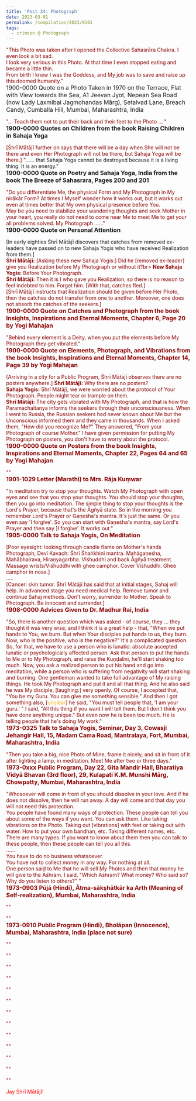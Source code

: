 ```yaml
---
title: 'Post 34: Photograph'
date: 2023-03-01
permalink: /compilation/2023/0301
tags:
  - crimson @ Photograph
---
```


<div class="para-divider"></div>

<p>
<font color="DarkRed">"This Photo was taken after I opened the Collective Sahasrāra Chakra. I even look a bit sad.<br>
I look very serious in this Photo. At that time I even stopped eating and became a little thin.<br>
From birth I knew I was the Goddess, and My job was to save and raise up this doomed humanity."</font><br>
<font size="+0">1900-0000 Quote on a Photo Taken in 1970 on the Terrace, Flat with View towards the Sea, A1 Jeevan Jyot, Nepean Sea Road (now Lady Laxmibai Jagmohandas Mārg), Setalvad Lane, Breach Candy, Cumballa Hill, Mumbai, Maharashtra, India<b></b></font>
</p>

<div class="para-divider"></div>

<p>
<font color="DarkRed">"... Teach them not to put their back and their feet to the Photo ... "</font><br>
<font size="+0"><b>1900-0000 Quotes on Children from the book Raising Children in Sahaja Yoga</b></font>
</p>

<div class="para-divider"></div>

<p>
<font color="DarkRed">[Śhrī Mātājī further on says that there will be a day when She will not be there and even Her Photograph will not be there, but Sahaja Yoga will be there.]</font> "...... that Sahaja Yoga cannot be destroyed because it is a living thing. It is an energy."<br>
<font size="+0"><b>1900-0000 Quote on Poetry and Sahaja Yoga, India from the book The Breeze of Sahasrara, Pages 200 and 201</b></font>
</p>

<div class="para-divider"></div>

<p>
<font color="DarkRed">"Do you differentiate Me, the physical Form and My Photograph in My nirākār Form? At times I Myself wonder how it works out, but it works out even at times better that My own physical presence before You.<br>
May be you need to stabilize your wandering thoughts and seek Mother in your heart, you really do not need to come near Me to meet Me to get your all problems solved. My Photograph ......"</font><br>
<font size="+0"><b>1900-0000 Quote on Personal Attention</b></font>
</p>

<div class="para-divider"></div>

<p>
[In early eighties Śhrī Mātājī discovers that catches from removed ex-leaders have passed on to new Sahaja Yogis who have received Realization from them.]<br>
<font color="DarkRed"><b>Śhrī Mātājī:</b><font> [Asking these new Sahaja Yogis:] <font color="DarkRed">Did he [removed ex-leader] give you Realization before My Photograph or without it?</font>br>
<b>New Sahaja Yogis:</b> Before Your Photograph.<br>
<font color="DarkRed"><b>Śhrī Mātājī:</b><font> <font color="DarkRed">Then it is I who gave you Realization, so there is no reason to feel indebted to him. Forget him.</font> [With that, catches fled.]<br>
[Śhrī Mātājī instructs that Realization should be given before Her Photo, then the catches do not transfer from one to another. Moreover, one does not absorb the catches of the seekers.]</font><br>
<font size="+0"><b>1900-0000 Quote on Catches and Photograph from the book Insights, Inspirations and Eternal Moments, Chapter 6, Page 20 by Yogi Mahajan</b></font>
</p>

<div class="para-divider"></div>

<p>
<font color="DarkRed">"Behind every element is a Deity, when you put the elements before My Photograph they get vibrated."</font><br>
<font size="+0"><b>1900-0000 Quote on Elements, Photograph, and Vibrations from the book Insights, Inspirations and Eternal Moments, Chapter 14, Page 39 by Yogi Mahajan</b></font>
</p>

<div class="para-divider"></div>

<p>
[Arriving in a city for a Public Program, Śhrī Mātājī observes there are no posters anywhere.]
<font color="DarkRed"><b>Śhrī Mātājī:</b><font> <font color="DarkRed">Why there are no posters?</font><br>
<b>Sahaja Yogis:</b> Śhrī Mātājī, we were worried about the protocol of Your Photograph. People might tear or trample on them.<br>
<font color="DarkRed"><b>Śhrī Mātājī:</b><font> <font color="DarkRed"> The city gets vibrated with My Photograph, and that is how the Paramachaitanya informs the seekers through their unconsciousness. When I went to Russia, the Russian seekers had never known about Me but the Unconscious informed them and they came in thousands. When I asked them, "How did you recognize Me?" They answered, "From your Photograph of course Mother." I have given permission for putting My Photograph on posters, you don't have to worry about the protocol.</font><br>
<font size="+0"><b>1900-0000 Quote on Posters from the book Insights, Inspirations and Eternal Moments, Chapter 22, Pages 64 and 65 by Yogi Mahajan</b></font>
</p>

<div class="para-divider"></div>

<p>
""<br>
<font size="+0"><b>1901-1029 Letter (Marathi) to Mrs. Rāja Kuṃwar</b></font>
</p>

<div class="para-divider"></div>

<p>
"In meditation try to stop your thoughts. <font color="DarkRed">Watch My Photograph with open eyes and see that you stop your thoughts.</font> You should stop your thoughts, then you go into meditation. The simple thing to stop your thoughts is the Lord's Prayer, because that's the Āgñyā state. So in the morning you remember Lord's Prayer or Gaṇeśha's mantra. It's just the same. Or you even say 'I forgive'. So you can start with Gaṇeśha's mantra, say Lord's Prayer and then say ]I forgive'. It works out."<br>
<font size="+0"><b>1905-0000 Talk to Sahaja Yogis, On Meditation</b></font>
</p>

<div class="para-divider"></div>

<p>
[<font color="DarkRed">Poor eyesight: looking through candle flame on Mother's hands Photograph, Devī Kavach: Śhrī Śhaṅkhinī mantra.</font> Mahāgaṇeśha, Mahābhairava, Hiraṇyagarbha. Viśhuddhi and back Āgñyā treatment. Massage wrists/Viśhuddhi with ghee camphor. Cover Viśhuddhi. Ghee camphor in nose.]<br>
.....<br>
[Cancer: skin tumor. Śhrī Mātājī has said that at initial stages, Sahaj will help. In advanced stage you need medical help. Remove tumor and continue Sahaj methods. Don't worry, surrender to Mother. <font color="DarkRed">Speak to Photograph.</font> Be innocent and surrender.]<br>
<font size="+0"><b>1908-0000 Advices Given to Dr. Madhur Rai, India</b></font>
</p>

<div class="para-divider"></div>

<p>
"So, there is another question which was asked - of course, they ... they thought it was very wise, and I think it is a great help - that, "When we put hands to You, we burn. But when Your disciples put hands to us, they burn. Now, who is the positive, who is the negative?" It's a complicated question.<br>
So, for that, we have to use a person who is lunatic: absolute accepted lunatic or psychologically affected person. <font color="DarkRed">Ask that person to put the hands to Me or to My Photograph, and raise the Kuṇḍalinī, he'll start shaking too much.</font> Now, you ask a realized person to put his hand and go into meditation, while a person who is suffering from negativity will start shaking and burning.<br<
The one who is a certified person and a negative personality, the one who suffers from inferiority complexes and the fear and all these symptoms of negativity, should be used as a measuring rod.<br>
One gentleman wanted to take full advantage of My raising things. <font color="DarkRed">He took My Photograph and put it and all that thing.</font> And he also said he was My disciple, [laughing:] very openly. Of course, I accepted that, "You be my Guru. You can give me something sensible." And then I got something also, [<font color="orange">unclear</font>] he said, "You must tell people that, 'I am your guru.' " I said, "All this thing if you want I will tell them. But I don't think you have done anything unique." But even now he is been too much. He is telling people that he's doing My work."<br>
<font size="+0"><b>1973-0325 Talk to Sahaja Yogis, Seminar, Day 3, Cowasji Jehangir Hall, 15, Madam Cama Road, Mantralaya, Fort, Mumbai, Maharashtra, India</b></font>
</p>

<div class="para-divider"></div>

<p>
<font color="DarkRed">"Then you take a big, nice Photo of Mine, frame it nicely, and sit in front of it after lighting a lamp, in meditation. Meet Me after two or three days."</font><br>
<font size="+0"><b>1973-0xxx Public Program, Day 22, Gita Mandir Hall, Bharatiya Vidyā Bhavan (3rd floor), 29, Kulapati K.M. Munshi Mārg, Chowpatty, Mumbai, Maharashtra, India</b></font>
</p>

<div class="para-divider"></div>

<p>
"Whosoever will come in front of you should dissolve in your love. And if he does not dissolve, then he will run away. A day will come and that day you will not need this protection.<br>
You people have found many ways of protection. These people can tell you about some of the ways if you want. You can ask them. <font color="DarkRed">Like taking vibrations on the Photo.</font> Taking out [vibrations] with feet or taking out with water. How to put your own bandhan, etc. Taking different names, etc. There are many types. If you want to know about them then you can talk to these people, then these people can tell you all this.<br>
......<br>
You have to do no business whatsoever.<br>
You have not to collect money in any way. For nothing at all.<br>
One person said to Me that he will sell My Photos and then that money he will give to the Āśhram. I said, "Which Āśhram? What money? Who said so? Why do you listen to others?" "<br>
<font size="+0"><b>1973-0903 Pūjā (Hindi), Ātma-sākṣhātkār ka Arth (Meaning of Self-realization), Mumbai, Maharashtra, India</b></font>
</p>

<div class="para-divider"></div>

<p>
<font color="DarkRed">""</font><br>
<font size="+0"><b></b></font>
</p>

<div class="para-divider"></div>

<p>
<font color="DarkRed">""</font><br>
<font size="+0"><b>1973-0910 Public Program (Hindi), Bholāpan (Innocence), Mumbai, Maharashtra, India (place not sure)</b></font>
</p>

<div class="para-divider"></div>

<p>
<font color="DarkRed">""</font><br>
<font size="+0"><b></b></font>
</p>

<div class="para-divider"></div>

<p>
<font color="DarkRed">""</font><br>
<font size="+0"><b></b></font>
</p>

<div class="para-divider"></div>

<p>
<font color="DarkRed">""</font><br>
<font size="+0"><b></b></font>
</p>

<div class="para-divider"></div>

<p>
<font color="DarkRed">""</font><br>
<font size="+0"><b></b></font>
</p>

<div class="para-divider"></div>

<p>
<font color="DarkRed">""</font><br>
<font size="+0"><b></b></font>
</p>

<div class="para-divider"></div>

<p>
<font color="DarkRed">""</font><br>
<font size="+0"><b></b></font>
</p>

<div class="para-divider"></div>

<p>
<font color="DarkRed">""</font><br>
<font size="+0"><b></b></font>
</p>

<div class="para-divider"></div>

<p>
<font color="DarkRed">""</font><br>
<font size="+0"><b></b></font>
</p>

<div class="para-divider"></div>

<p>
<font color="DarkRed">""</font><br>
<font size="+0"><b></b></font>
</p>

<div class="para-divider"></div>

<p>
<font color="DarkRed">""</font><br>
<font size="+0"><b></b></font>
</p>

<div class="para-divider"></div>

<p>
<font color="DarkRed">""</font><br>
<font size="+0"><b></b></font>
</p>

<div class="para-divider"></div>

<p>
<font color="DarkRed">""</font><br>
<font size="+0"><b></b></font>
</p>

<div class="para-divider"></div>

<p>
<font color="DarkRed">""</font><br>
<font size="+0"><b></b></font>
</p>

<div class="para-divider"></div>

<p style="color:red;">Jay Śhrī Mātājī!<br></p>